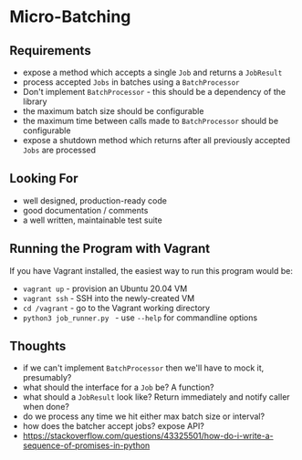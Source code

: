# Micro-Batching

## Requirements

* expose a method which accepts a single `Job` and returns a `JobResult`
* process accepted `Jobs` in batches using a `BatchProcessor`
* Don't implement `BatchProcessor` - this should be a dependency of the library
* the maximum batch size should be configurable
* the maximum time between calls made to `BatchProcessor` should be configurable
* expose a shutdown method which returns after all previously accepted `Jobs` are processed

## Looking For

* well designed, production-ready code
* good documentation / comments
* a well written, maintainable test suite

## Running the Program with Vagrant

If you have Vagrant installed, the easiest way to run this program would be:

* `vagrant up` - provision an Ubuntu 20.04 VM
* `vagrant ssh` - SSH into the newly-created VM
* `cd /vagrant` - go to the Vagrant working directory
* `python3 job_runner.py ` - use `--help` for commandline options

## Thoughts

* if we can't implement `BatchProcessor` then we'll have to mock it, presumably?
* what should the interface for a `Job` be? A function?
* what should a `JobResult` look like? Return immediately and notify caller when done?
* do we process any time we hit either max batch size or interval?
* how does the batcher accept jobs? expose API?
* https://stackoverflow.com/questions/43325501/how-do-i-write-a-sequence-of-promises-in-python

